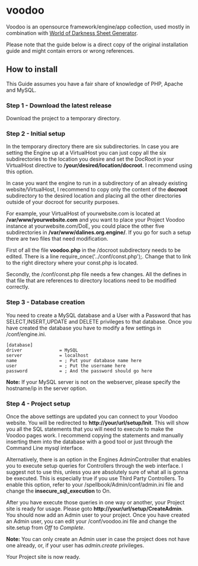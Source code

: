 # voodoo

Voodoo is an opensource framework/engine/app collection, used mostly in combination with [World of Darkness Sheet Generator](https://github.com/Barthak/voodoo-sheetgen).

Please note that the guide below is a direct copy of the original installation guide and might contain errors or wrong references.

## How to install

This Guide assumes you have a fair share of knowledge of PHP, Apache and MySQL. 

### Step 1 - Download the latest release

Download the project to a temporary directory.

### Step 2 - Initial setup

In the temporary directory there are six subdirectories. In case you are setting the Engine up at a VirtualHost you can just copy all the six subdirectories to the location you desire and set the DocRoot in your VirtualHost directive to **/your/desired/location/docroot**. I recommend using this option.

In case you want the engine to run in a subdirectory of an already existing website/VirtualHost, I recommend to copy only the content of the **docroot** subdirectory to the desired location and placing all the other directories outside of your docroot for security purposes.

For example, your VirtualHost of yourwebsite.com is located at **/var/www/yourwebsite.com** and you want to place your Project Voodoo instance at yourwebsite.com/DoE, you could place the other five subdirectories in **/var/www/dalines.org.engine/**. If you go for such a setup there are two files that need modification.

First of all the file **voodoo.php** in the /docroot subdirectory needs to be edited. There is a line require_once('../conf/const.php');. Change that to link to the right directory where your const.php is located.

Secondly, the /conf/const.php file needs a few changes. All the defines in that file that are references to directory locations need to be modified correctly.

### Step 3 - Database creation

You need to create a MySQL database and a User with a Password that has SELECT,INSERT,UPDATE and DELETE privileges to that database. Once you have created the database you have to modify a few settings in /conf/engine.ini.

```
[database]
driver				= MySQL
server				= localhost
name				= ; Put your database name here
user				= ; Put the username here
password			= ; And the password should go here
```

**Note:** If your MySQL server is not on the webserver, please specify the hostname/ip in the server option.

### Step 4 - Project setup 

Once the above settings are updated you can connect to your Voodoo website. You will be redirected to **http://your/url/setup/Init**. This will show you all the SQL statements that you will need to execute to make the Voodoo pages work. I recommend copying the statements and manually inserting them into the database with a good tool or just through the Command Line mysql interface.

Alternatively, there is an option in the Engines AdminController that enables you to execute setup queries for Controllers through the web interface. I suggest not to use this, unless you are absolutely sure of what all is gonna be executed. This is especially true if you use Third Party Controllers. To enable this option, refer to your /spellbook/Admin/conf/admin.ini file and change the **insecure_sql_execution** to On.

After you have execute those queries in one way or another, your Project site is ready for usage. Please goto **http://your/url/setup/CreateAdmin**. You should now add an Admin user to your project. Once you have created an Admin user, you can edit your /conf/voodoo.ini file and change the site.setup from *Off* to *Complete*.

**Note:** You can only create an Admin user in case the project does not have one already, or, if your user has *admin.create* privileges.

Your Project site is now ready.